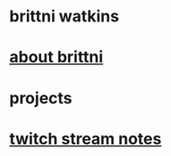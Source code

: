 # brittni watkins

# [about brittni](https://blwatkins.github.io/about)

# projects

# [twitch stream notes](https://blwatkins.github.io/twitch-stream-notes/)
